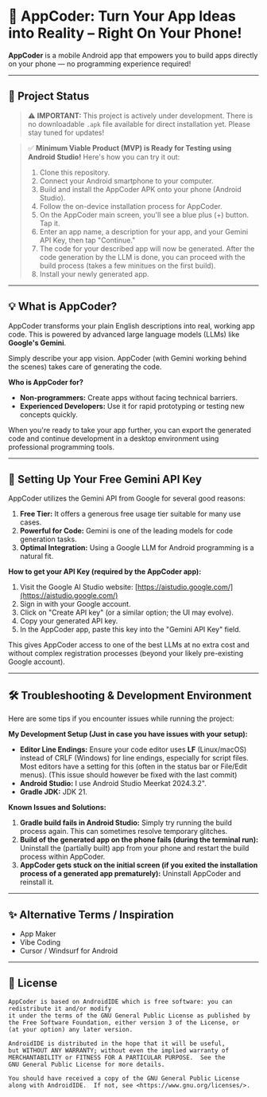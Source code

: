 # 📱 AppCoder: Turn Your App Ideas into Reality – Right On Your Phone!

**AppCoder** is a mobile Android app that empowers you to build apps directly on your phone — no programming experience required!

---

## 🚀 Project Status

> ⚠️ **IMPORTANT:** This project is actively under development. There is no downloadable `.apk` file available for direct installation yet. Please stay tuned for updates!

> ✅ **Minimum Viable Product (MVP) is Ready for Testing using Android Studio!**
> Here's how you can try it out:
> 1. Clone this repository.
> 2. Connect your Android smartphone to your computer.
> 3. Build and install the AppCoder APK onto your phone (Android Studio).
> 4. Follow the on-device installation process for AppCoder.
> 5. On the AppCoder main screen, you'll see a blue plus (+) button. Tap it.
> 6. Enter an app name, a description for your app, and your Gemini API Key, then tap "Continue."
> 7. The code for your described app will now be generated. After the code generation by the LLM is done, you can proceed with the build process (takes a few minitues on the first build).
> 8. Install your newly generated app.

---

## 💡 What is AppCoder?

AppCoder transforms your plain English descriptions into real, working app code. This is powered by advanced large language models (LLMs) like **Google's Gemini**.

Simply describe your app vision. AppCoder (with Gemini working behind the scenes) takes care of generating the code.

**Who is AppCoder for?**
*   **Non-programmers:** Create apps without facing technical barriers.
*   **Experienced Developers:** Use it for rapid prototyping or testing new concepts quickly.

When you're ready to take your app further, you can export the generated code and continue development in a desktop environment using professional programming tools.

---

## 🔑 Setting Up Your Free Gemini API Key

AppCoder utilizes the Gemini API from Google for several good reasons:
1.  **Free Tier:** It offers a generous free usage tier suitable for many use cases.
2.  **Powerful for Code:** Gemini is one of the leading models for code generation tasks.
3.  **Optimal Integration:** Using a Google LLM for Android programming is a natural fit.

**How to get your API Key (required by the AppCoder app):**
1.  Visit the Google AI Studio website: [https://aistudio.google.com/](https://aistudio.google.com/)
2.  Sign in with your Google account.
3.  Click on "Create API key" (or a similar option; the UI may evolve).
4.  Copy your generated API key.
5.  In the AppCoder app, paste this key into the "Gemini API Key" field.

This gives AppCoder access to one of the best LLMs at no extra cost and without complex registration processes (beyond your likely pre-existing Google account).

---

## 🛠️ Troubleshooting & Development Environment

Here are some tips if you encounter issues while running the project:

**My Development Setup (Just in case you have issues with your setup):**
*   **Editor Line Endings:** Ensure your code editor uses **LF** (Linux/macOS) instead of CRLF (Windows) for line endings, especially for script files. Most editors have a setting for this (often in the status bar or File/Edit menus). (This issue should however be fixed with the last commit)
*   **Android Studio:** I use Android Studio Meerkat 2024.3.2".
*   **Gradle JDK:** JDK 21.

**Known Issues and Solutions:**
1.  **Gradle build fails in Android Studio:** Simply try running the build process again. This can sometimes resolve temporary glitches.
2.  **Build of the generated app on the phone fails (during the terminal run):** Uninstall the (partially built) app from your phone and restart the build process within AppCoder.
3.  **AppCoder gets stuck on the initial screen (if you exited the installation process of a generated app prematurely):** Uninstall AppCoder and reinstall it.

---

## ✨ Alternative Terms / Inspiration

*   App Maker
*   Vibe Coding
*   Cursor / Windsurf for Android

---

## 📜 License

```
AppCoder is based on AndroidIDE which is free software: you can redistribute it and/or modify
it under the terms of the GNU General Public License as published by
the Free Software Foundation, either version 3 of the License, or
(at your option) any later version.

AndroidIDE is distributed in the hope that it will be useful,
but WITHOUT ANY WARRANTY; without even the implied warranty of
MERCHANTABILITY or FITNESS FOR A PARTICULAR PURPOSE.  See the
GNU General Public License for more details.

You should have received a copy of the GNU General Public License
along with AndroidIDE.  If not, see <https://www.gnu.org/licenses/>.
```
